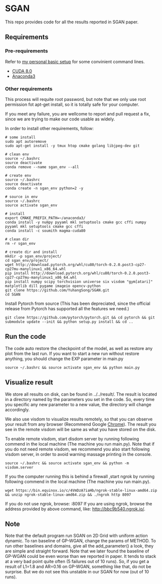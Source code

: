 # SGAN

This repo provides code for all the results reported in SGAN paper.

## Requirements

### Pre-requirements

Refer to [my personal basic setup](https://github.com/YuhangSong/basic_setup) for some convinient command lines.

* [CUDA 8.0](https://developer.nvidia.com/cuda-downloads)
* [Anaconda3](https://www.anaconda.com/download/)

### Other requirements

This process will requite root password, but note that we only use root permission fot apt-get install, so it is totally safe for your computer.

If you meet any failure, you are wellcome to report and pull request a fix, since we are trying to make our code usable as widely.

In order to install other requirements, follow:
```
# some install
sudo apt autoremove
sudo apt-get install -y tmux htop cmake golang libjpeg-dev git

# clean env
source ~/.bashrc
source deactivate
conda remove --name sgan_env --all

# create env
source ~/.bashrc
source deactivate
conda create -n sgan_env python=2 -y

# source in env
source ~/.bashrc
source activate sgan_env

# install
export CMAKE_PREFIX_PATH=~/anaconda3/
conda install -y numpy pyyaml mkl setuptools cmake gcc cffi numpy pyyaml mkl setuptools cmake gcc cffi
conda install -c soumith magma-cuda80

# clean dir
rm -r sgan_env

# create dir and install
mkdir -p sgan_env/project/
cd sgan_env/project/
wget http://download.pytorch.org/whl/cu80/torch-0.2.0.post3-cp27-cp27mu-manylinux1_x86_64.whl
pip install http://download.pytorch.org/whl/cu80/torch-0.2.0.post3-cp27-cp27mu-manylinux1_x86_64.whl
pip install numpy scipy torchvision universe six visdom "gym[atari]" matplotlib dill pygame imageio opencv-python
git clone https://github.com/YuhangSong/SGAN.git
cd SGAN
```

Install Pytorch from source (This has been depreciated, since the official release from Pytorch has supported all the features we need.)
```
git clone https://github.com/pytorch/pytorch.git && cd pytorch && git submodule update --init && python setup.py install && cd ..
```

## Run the code

The code auto restore the checkpoint of the model, as well as restore any plot from the last run.
If you want to start a new run without restore anything, you should change the EXP parameter in main.py
```
source ~/.bashrc && source activate sgan_env && python main.py
```

## Visualize result

We store all results on disk, can be found in ../../result/.
The result is located in a directory named by the parameters you set in the code. So, every time you specific any new parameter to a new value, the directory will change accordingly.

We also use visdom to visualize results remotely, so that you can observe your result from any browser (Recommend Google [Chrome](https://www.google.com/chrome/browser/desktop/index.html?brand=CHBD&gclid=Cj0KCQjwgb3OBRDNARIsAOyZbxDQqD8yexBYnNgpuh8Taiqzk0H_VCmNnYibw3SdWL7uqx0L3GOJicAaAkEFEALw_wcB)).
The result you see in the remote visdom will be same as what you have stored on the disk.

To enable remote visdom, start disdom server by running following commend in the local machine (The machine you run main.py).
Note that if you do not need remote visdom, we recommend you also start following visdom server, in order to avoid warning massage printing in the console.
```
source ~/.bashrc && source activate sgan_env && python -m visdom.server
```

If you the computer running this is behind a firewall ,start ngrok by running following commend in the local machine (The machine you run main.py).
```
wget https://bin.equinox.io/c/4VmDzA7iaHb/ngrok-stable-linux-amd64.zip && unzip ngrok-stable-linux-amd64.zip && ./ngrok http 8097
```

If you do not use ngrok, browse: <your ip>:8097
If you are using ngrok, browse the address provided by above command, like: http://bbc9b540.ngrok.io/.

## Note
Note that the default program run SGAN on 2D Grid with uniform action dynamic.
To ran baseline of GP-WGAN, change the params of METHOD.
To run other baselines and domains, give all the add_parameter() a look, they are simple and straight forward.
Note that we later found the baseline of GP-WGAN could be even worse than we reported in paper.
It tends to stack at a very bad point quite often (5 failures out of 10 runs).
So, if you get a result of L1=1.8 and AR=0.16 on GP-WGAN, something like that, do not be surprise.
But we do not see this unstable in our SGAN for now (out of 10 runs).
